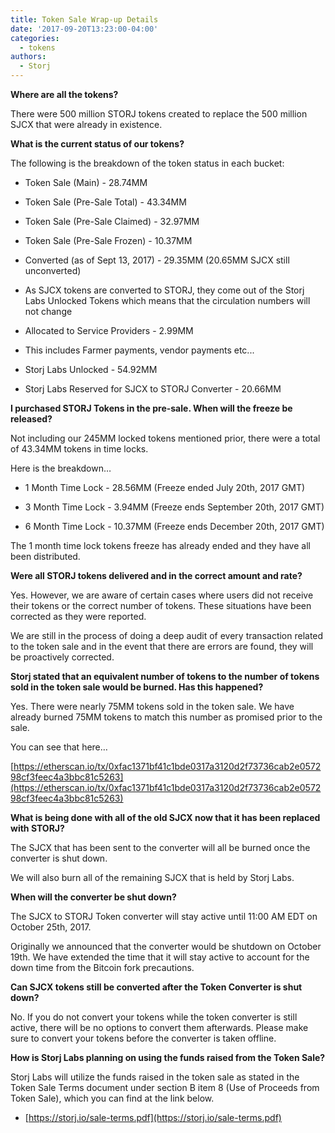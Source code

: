 ```yaml
---
title: Token Sale Wrap-up Details
date: '2017-09-20T13:23:00-04:00'
categories:
  - tokens
authors:
  - Storj
---
```

**Where are all the tokens?**

There were 500 million STORJ tokens created to replace the 500 million SJCX that were already in existence. 
  

**What is the current status of our tokens?**

The following is the breakdown of the token status in each bucket:

*   Token Sale (Main) - 28.74MM  
    

*   Token Sale (Pre-Sale Total) - 43.34MM
*   Token Sale (Pre-Sale Claimed) - 32.97MM

*   Token Sale (Pre-Sale Frozen) - 10.37MM  
    

*   Converted (as of Sept 13, 2017) - 29.35MM (20.65MM SJCX still unconverted)

*   As SJCX tokens are converted to STORJ, they come out of the Storj Labs Unlocked Tokens which means that the circulation numbers will not change  
    
*   Allocated to Service Providers - 2.99MM

*   This includes Farmer payments, vendor payments etc...

*   Storj Labs Unlocked - 54.92MM  
    
*   Storj Labs Reserved for SJCX to STORJ Converter - 20.66MM  
    

**I purchased STORJ Tokens in the pre-sale. When will the freeze be released?**

Not including our 245MM locked tokens mentioned prior, there were a total of 43.34MM tokens in time locks.

Here is the breakdown…

*   1 Month Time Lock - 28.56MM (Freeze ended July 20th, 2017 GMT)  
    
*   3 Month Time Lock - 3.94MM (Freeze ends September 20th, 2017 GMT)  
    
*   6 Month Time Lock - 10.37MM (Freeze ends December 20th, 2017 GMT)  
    

  

  

The 1 month time lock tokens freeze has already ended and they have all been distributed.

**Were all STORJ tokens delivered and in the correct amount and rate?**

Yes. However, we are aware of certain cases where users did not receive their tokens or the correct number of tokens. These situations have been corrected as they were reported.

We are still in the process of doing a deep audit of every transaction related to the token sale and in the event that there are errors are found, they will be proactively corrected.

**Storj stated that an equivalent number of tokens to the number of tokens sold in the token sale would be burned. Has this happened?**

Yes. There were nearly 75MM tokens sold in the token sale. We have already burned 75MM tokens to match this number as promised prior to the sale.

You can see that here…

[https://etherscan.io/tx/0xfac1371bf41c1bde0317a3120d2f73736cab2e057298cf3feec4a3bbc81c5263](https://etherscan.io/tx/0xfac1371bf41c1bde0317a3120d2f73736cab2e057298cf3feec4a3bbc81c5263)

**What is being done with all of the old SJCX now that it has been replaced with STORJ?**

The SJCX that has been sent to the converter will all be burned once the converter is shut down.

We will also burn all of the remaining SJCX that is held by Storj Labs.

**When will the converter be shut down?**

The SJCX to STORJ Token converter will stay active until 11:00 AM EDT on October 25th, 2017.

Originally we announced that the converter would be shutdown on October 19th. We have extended the time that it will stay active to account for the down time from the Bitcoin fork precautions.

**Can SJCX tokens still be converted after the Token Converter is shut down?**

No. If you do not convert your tokens while the token converter is still active, there will be no options to convert them afterwards. Please make sure to convert your tokens before the converter is taken offline.

**How is Storj Labs planning on using the funds raised from the Token Sale?**

Storj Labs will utilize the funds raised in the token sale as stated in the Token Sale Terms document under section B item 8 (Use of Proceeds from Token Sale), which you can find at the link below.

*   [https://storj.io/sale-terms.pdf](https://storj.io/sale-terms.pdf)
